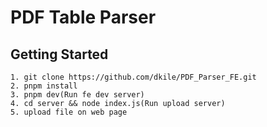 # PDF Table Parser

## Getting Started

```
1. git clone https://github.com/dkile/PDF_Parser_FE.git
2. pnpm install
3. pnpm dev(Run fe dev server)
4. cd server && node index.js(Run upload server)
5. upload file on web page
```
